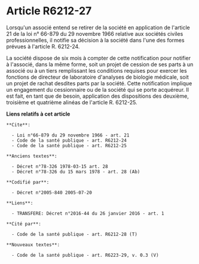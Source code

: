 # Article R6212-27

Lorsqu'un associé entend se retirer de la société en application de l'article 21 de la loi n° 66-879 du 29 novembre 1966
relative aux sociétés civiles professionnelles, il notifie sa décision à la société dans l'une des formes prévues à l'article
R. 6212-24. 

La société dispose de six mois à compter de cette notification pour notifier à l'associé, dans la même forme, soit un projet
de cession de ses parts à un associé ou à un tiers remplissant les conditions requises pour exercer les fonctions de
directeur de laboratoire d'analyses de biologie médicale, soit un projet de rachat desdites parts par la société. Cette
notification implique un engagement du cessionnaire ou de la société qui se porte acquéreur. Il est fait, en tant que de
besoin, application des dispositions des deuxième, troisième et quatrième alinéas de l'article R. 6212-25.

**Liens relatifs à cet article**

	**Cite**:

	  - Loi n°66-879 du 29 novembre 1966 - art. 21
	  - Code de la santé publique - art. R6212-24
	  - Code de la santé publique - art. R6212-25

	**Anciens textes**:

	  - Décret n°78-326 1978-03-15 art. 28
	  - Décret n°78-326 du 15 mars 1978 - art. 28 (Ab)

	**Codifié par**:

	  - Décret n°2005-840 2005-07-20

	**Liens**:

	  - TRANSFERE: Décret n°2016-44 du 26 janvier 2016 - art. 1

	**Cité par**:

	  - Code de la santé publique - art. R6212-28 (T)

	**Nouveaux textes**:

	  - Code de la santé publique - art. R6223-29, v. 0.3 (V)
